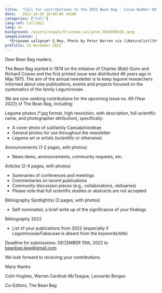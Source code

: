 ```yaml
---
title:  "Call for contributions to the 2022 Bean Bag - Issue Number 69"
date:   2022-10-26 10:00:00 +0100
categories: ["Call"]
lang-ref: Call2021
lang: en
background: /assets/images/Eriosema_salignum_3044896818.jpeg
imageLicense: |
  *Eriosema salignum* E.Mey. Photo by Peter Warren via [iNaturalist](https://www.gbif.org/occurrence/3044896818)
preTitle: 16 November 2022
---
```


Dear Bean Bag readers, 

The Bean Bag started in 1974 on the initiative of Charles (Bob) Gunn and Richard Cowan and the first printed issue was distributed 46 years ago in May 1975. The aim of the annual newsletter is to keep legume researchers informed about new publications, events and projects focused on the systematics of the family Leguminosae. 

We are now seeking contributions for the upcoming Issue no. 69 (Year 2022) of The Bean Bag, including:

Legume photos (*.jpg format, high resolution, with description, full scientific name, and photographer attribution), specifically:
* A cover photo of subfamily Caesalpinioideae
* General photos for use throughout the newsletter
* Legume art or artists (scientific or otherwise)

Announcements (1-2 pages, with photos)
* News items, announcements, community requests, etc.

Articles (2-4 pages, with photos)
* Summaries of conferences and meetings
* Commentaries on recent publications
* Community discussion pieces (e.g., collaborations, obituaries)
* Please note that full scientific studies or abstracts are not accepted

Bibliography Spotlight(s) (2 pages, with photos)
* Self-nominated, a brief write up of the significance of your findings

Bibliography 2022
* List of your publications from 2022 (especially if Leguminosae/Fabaceae is absent from the keywords/title)


Deadline for submissions: DECEMBER 10th, 2022 to <beanbag.kew@gmail.com>


We look forward to receiving your contributions. 

Many thanks

Colin Hughes, Warren Cardinal-McTeague, Leonardo Borges 

Co-Editors, The Bean Bag

